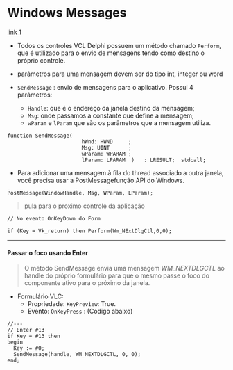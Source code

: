 # Windows Messages 

[link 1](http://theclub.com.br/Restrito/Revistas/201007/wind1007.aspx)

- Todos os controles VCL Delphi possuem um método chamado `Perform`, que é utilizado para o envio de mensagens tendo como destino o próprio controle.
-  parâmetros para uma mensagem devem ser do tipo int, integer ou word

- `SendMessage` : envio de mensagens para o aplicativo. Possui 4 parâmetros:
  - `Handle`: que é o endereço da janela destino da mensagem; 
  - `Msg`: onde passamos a constante que define a mensagem;   
  - `wParam` e `lParam` que são os parâmetros que a mensagem utiliza.

~~~Delphi
function SendMessage(
                        hWnd: HWND     ; 
                        Msg: UINT      ; 
                        wParam: WPARAM ; 
                        lParam: LPARAM  )   : LRESULT;  stdcall;
~~~                      


- Para adicionar uma mensagem à fila do thread associado a outra janela, você precisa usar a PostMessagefunção API do Windows.
~~~Delphi
PostMessage(WindowHandle, Msg, WParam, LParam);
~~~

> pula para o proximo controle da aplicação
~~~Delphi
// No evento OnKeyDown do Form

if (Key = Vk_return) then Perform(Wm_NExtDlgCtl,0,0);
~~~

------ 

#### Passar o foco usando Enter
> O método SendMessage envia uma mensagem *WM_NEXTDLGCTL* ao handle do próprio formulário para que o mesmo passe o foco do componente ativo para o próximo da janela.

- Formulário VLC:
  - Propriedade: `KeyPreview`: True.
  - Evento: `OnKeyPress` : (Codigo abaixo)
  
~~~Delphi
//---
// Enter #13
if Key = #13 then 
begin
  Key := #0;
  SendMessage(handle, WM_NEXTDLGCTL, 0, 0);
end;
~~~~ 
